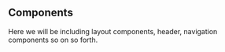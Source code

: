 ## Components

Here we will be including layout components, header, navigation components so on so forth.